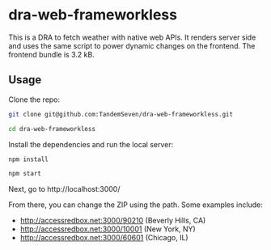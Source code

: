 # dra-web-frameworkless

This is a DRA to fetch weather with native web APIs. It renders server side and
uses the same script to power dynamic changes on the frontend. The frontend
bundle is 3.2 kB.

## Usage

Clone the repo:

```bash
git clone git@github.com:TandemSeven/dra-web-frameworkless.git

cd dra-web-frameworkless
```

Install the dependencies and run the local server:

```bash
npm install

npm start
```

Next, go to http://localhost:3000/

From there, you can change the ZIP using the path. Some examples include:

- http://accessredbox.net:3000/90210 (Beverly Hills, CA)
- http://accessredbox.net:3000/10001 (New York, NY)
- http://accessredbox.net:3000/60601 (Chicago, IL)
